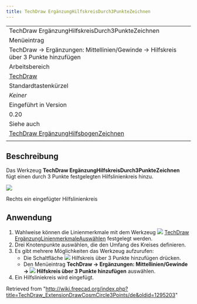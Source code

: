 ```yaml
---
title: TechDraw ErgänzungHilfskreisDurch3PunkteZeichnen
---
```


|                                                                                                              |
| ------------------------------------------------------------------------------------------------------------ |
| TechDraw ErgänzungHilfskreisDurch3PunkteZeichnen                                                             |
| Menüeintrag                                                                                                  |
| TechDraw → Ergänzungen: Mittellinien/Gewinde → Hilfskreis über 3 Punkte hinzufügen                           |
| Arbeitsbereich                                                                                               |
| [TechDraw](/TechDraw_Workbench/de "TechDraw Workbench/de")                                                   |
| Standardtastenkürzel                                                                                         |
| _Keiner_                                                                                                     |
| Eingeführt in Version                                                                                        |
| 0.20                                                                                                         |
| Siehe auch                                                                                                   |
| [TechDraw ErgänzungHilfsbogenZeichnen](/TechDraw_ExtensionDrawCosmArc/de "TechDraw ExtensionDrawCosmArc/de") |
|                                                                                                              |

## Beschreibung

Das Werkzeug **TechDraw ErgänzungHilfskreisDurch3PunkteZeichnen** fügt einen durch 3 Punkte festgelegten Hilfslinienkreis hinzu.

![](/images/TechDraw_ExtensionDrawCosmCircle3PointsExample.png)

Rechts ein eingefügter Hilfslinienkreis

## Anwendung

1. Wahlweise können die Linienmerkmale mit dem Werkzeug ![](/images/TechDraw_ExtensionSelectLineAttributes.svg) [TechDraw ErgänzungLinienmerkmaleAuswählen](/TechDraw_ExtensionSelectLineAttributes/de "TechDraw ExtensionSelectLineAttributes/de") festgelegt werden.
2. Drei Knotenpunkte auswählen, die den Umfang des Kreises definieren.
3. Es gibt mehrere Möglichkeiten das Werkzeug aufzurufen:
   - Die Schaltfläche ![](/images/TechDraw_ExtensionDrawCosmCircle3Points.svg) Hilfskreis über 3 Punkte hinzufügen drücken.
   - Den Menüeintrag **TechDraw → Ergänzungen: Mittellinien/Gewinde → ![](/images/TechDraw_ExtensionDrawCosmCircle3Points.svg) Hilfskreis über 3 Punkte hinzufügen** auswählen.
4. Ein Hilfsliniekreis wird eingefügt.

Retrieved from "<http://wiki.freecad.org/index.php?title=TechDraw_ExtensionDrawCosmCircle3Points/de&oldid=1295203>"

